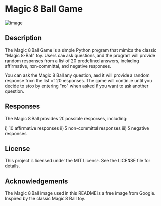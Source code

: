 # Magic 8 Ball Game

![image](https://github.com/Maria-mbugua/Magic-8-ball/assets/98423599/a1be86c0-b139-403b-9991-218609875fae)

## Description

The Magic 8 Ball Game is a simple Python program that mimics the classic "Magic 8-Ball" toy. Users can ask questions, and the program will provide random responses from a list of 20 predefined answers, including affirmative, non-committal, and negative responses.

You can ask the Magic 8 Ball any question, and it will provide a random response from the list of 20 responses. The game will continue until you decide to stop by entering "no" when asked if you want to ask another question.

## Responses
The Magic 8 Ball provides 20 possible responses, including:

i) 10 affirmative responses
ii) 5 non-committal responses
iii) 5 negative responses

## License
This project is licensed under the MIT License. See the LICENSE file for details.

## Acknowledgements
The Magic 8 Ball image used in this README is a free image from Google.
Inspired by the classic Magic 8 Ball toy.

